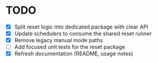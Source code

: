 # TODO

- [x] Split reset logic into dedicated package with clear API
- [x] Update schedulers to consume the shared reset runner
- [x] Remove legacy manual mode paths
- [ ] Add focused unit tests for the reset package
- [x] Refresh documentation (README, usage notes)
